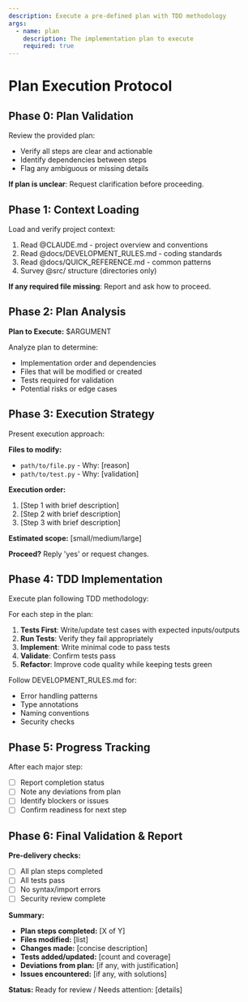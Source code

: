 ```yaml
---
description: Execute a pre-defined plan with TDD methodology
args:
  - name: plan
    description: The implementation plan to execute
    required: true
---
```


# Plan Execution Protocol

## Phase 0: Plan Validation
Review the provided plan:
- Verify all steps are clear and actionable
- Identify dependencies between steps
- Flag any ambiguous or missing details

**If plan is unclear**: Request clarification before proceeding.

## Phase 1: Context Loading
Load and verify project context:
1. Read @CLAUDE.md - project overview and conventions
2. Read @docs/DEVELOPMENT_RULES.md - coding standards
3. Read @docs/QUICK_REFERENCE.md - common patterns
4. Survey @src/ structure (directories only)

**If any required file missing**: Report and ask how to proceed.

## Phase 2: Plan Analysis
**Plan to Execute:** $ARGUMENT

Analyze plan to determine:
- Implementation order and dependencies
- Files that will be modified or created
- Tests required for validation
- Potential risks or edge cases

## Phase 3: Execution Strategy
Present execution approach:

**Files to modify:**
- `path/to/file.py` - Why: [reason]
- `path/to/test.py` - Why: [validation]

**Execution order:**
1. [Step 1 with brief description]
2. [Step 2 with brief description]
3. [Step 3 with brief description]

**Estimated scope:** [small/medium/large]

**Proceed?** Reply 'yes' or request changes.

## Phase 4: TDD Implementation
Execute plan following TDD methodology:

For each step in the plan:
1. **Tests First**: Write/update test cases with expected inputs/outputs
2. **Run Tests**: Verify they fail appropriately
3. **Implement**: Write minimal code to pass tests
4. **Validate**: Confirm tests pass
5. **Refactor**: Improve code quality while keeping tests green

Follow DEVELOPMENT_RULES.md for:
- Error handling patterns
- Type annotations
- Naming conventions
- Security checks

## Phase 5: Progress Tracking
After each major step:
- [ ] Report completion status
- [ ] Note any deviations from plan
- [ ] Identify blockers or issues
- [ ] Confirm readiness for next step

## Phase 6: Final Validation & Report
**Pre-delivery checks:**
- [ ] All plan steps completed
- [ ] All tests pass
- [ ] No syntax/import errors
- [ ] Security review complete

**Summary:**
- **Plan steps completed:** [X of Y]
- **Files modified:** [list]
- **Changes made:** [concise description]
- **Tests added/updated:** [count and coverage]
- **Deviations from plan:** [if any, with justification]
- **Issues encountered:** [if any, with solutions]

**Status:** Ready for review / Needs attention: [details]
